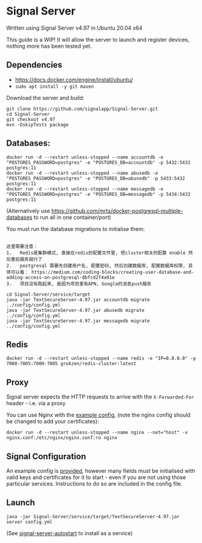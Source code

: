 # Signal Server
Written using Signal Server v4.97 in Ubuntu 20.04 x64

This guide is a WIP! It will allow the server to launch and register devices, nothing
more has been tested yet.

## Dependencies

- https://docs.docker.com/engine/install/ubuntu/
- `sudo apt install -y git maven`

Download the server and build:
```
git clone https://github.com/signalapp/Signal-Server.git
cd Signal-Server
git checkout v4.97
mvn -DskipTests package
```

## Databases:

```
docker run -d --restart unless-stopped --name accountdb -e "POSTGRES_PASSWORD=postgres" -e "POSTGRES_DB=accountdb" -p 5432:5432 postgres:11
docker run -d --restart unless-stopped --name abusedb -e "POSTGRES_PASSWORD=postgres" -e "POSTGRES_DB=abusedb" -p 5433:5432 postgres:11
docker run -d --restart unless-stopped --name messagedb -e "POSTGRES_PASSWORD=postgres" -e "POSTGRES_DB=messagedb" -p 5434:5432 postgres:11
```
(Alternatively use https://github.com/mrts/docker-postgresql-multiple-databases to run all in one container/port)

You must run the database migrations to initialise them:

```

这里需要注意：
1.   Redis是集群模式, 直接在redis的配置文件里, 把cluster相关的配置 enable 然后重启服务就行了
2.   postgresql 需要先创建用户名, 配置密码, 然后创建数据库, 配置数据库权限, 具体可以看： https://medium.com/coding-blocks/creating-user-database-and-adding-access-on-postgresql-8bfcd2f4a91e
3.   项目没有跑起来, 是因为项目里有APN, Google的消息push服务

cd Signal-Server/service/target
java -jar TextSecureServer-4.97.jar accountdb migrate ../config/config.yml
java -jar TextSecureServer-4.97.jar abusedb migrate ../config/config.yml
java -jar TextSecureServer-4.97.jar messagedb migrate ../config/config.yml
```

## Redis

```
docker run -d --restart unless-stopped --name redis -e "IP=0.0.0.0" -p 7000-7005:7000-7005 grokzen/redis-cluster:latest
```

## Proxy

Signal server expects the HTTP requests to arrive with the `X-Forwarded-For` header - i.e. via a proxy

You can use Nginx with the [example config](./nginx.conf), 
(note the nginx config should be changed to add your certificates):

```
docker run -d --restart unless-stopped --name nginx --net="host" -v nginx.conf:/etc/nginx/nginx.conf:ro nginx
```

## Signal Configuration

An example config is [provided](./config.yml), however many fields must be initialised
with valid keys and certificates for it to start - even if you are not using those particular
services. Instructions to do so are included in the config file.

## Launch

```
java -jar Signal-Server/service/target/TextSecureServer-4.97.jar server config.yml
```

(See [signal-server-autostart](../signal-server-autostart/) to install as a service)
